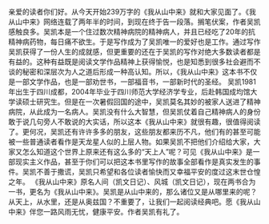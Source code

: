 亲爱的读者你们好。从今天开始239万字的《我从山中来》就和大家见面了。《我从山中来》网络连载了两年半的时间，到现在终于告一段落。搁笔伏案，作者吴凯感触良多。吴凯本是一个住过数次精神病院的精神病人，并且已经吃了20年的抗精神病药物，每日痛不欲生。于是写作成为了吴凯唯一的爱好也是工作。通过写作吴凯获得了一份人生的成就感，但更重要的还在于吴凯的写作对绝大多数读者都是有益的。这种有益既是阅读文学作品精神上获得愉悦，也是知悉到很多社会避而不谈的秘密和深层次为人之道后形成一种高认知。所以，《我从山中来》这本书不仅是一部文学作品，也是一部劝世书，一部福音书，一部新时代的圣经。
        吴凯1981年出生于四川成都，2004年毕业于四川师范大学经济学专业，后赴韩国成均馆大学读硕士研究生。但是在一次暑假回国的途中，吴凯莫名其妙的被家人送进了精神病院，从此成为一名病人。吴凯没有什么大智慧，但吴凯仗着自己精神病人的身份敢于说几句旁人不敢说的大实话，所以这本《我从山中来》就很有趣，很值得阅读了。更何况，吴凯还有许许多多的朋友，这些朋友都来历不凡，他们有的甚至可能被一些普通读者看作是天龙星人似的上层人物。如果吴凯不把他们介绍给大家，大家又怎么知道这个世界上原来还有这么多的“天上人”呢？可见《我从山中来》是一部现实主义作品，甚至于你们可以把这本书里写作的故事全部看作是真实发生的事件。吴凯不善于撒谎，吴凯只希望和各位读者愉快而又幸福平安的度过这末世仓惶之年。
       《我从山中来》原名人间（凯文日记）、风城（凯文日记），现在两书合为一书，更名为《我从山中来》。吴凯是从山中来的，那么诸位又是从哪里来的呢？从天上，从水里，还是从奥兹国？不重要了，让我们一起阅读经典吧。愿《我从山中来》伴您一路风雨无忧，健康平安。作者吴凯有礼了。

